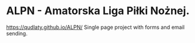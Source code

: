 # ALPN - Amatorska Liga Piłki Nożnej.

https://qudlaty.github.io/ALPN/
Single page project with forms and email sending.
